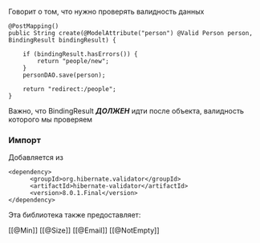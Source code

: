 
Говорит о том, что нужно проверять валидность данных

	@PostMapping()  
	public String create(@ModelAttribute("person") @Valid Person person, BindingResult bindingResult) {  
	  
	    if (bindingResult.hasErrors()) {  
	        return "people/new";  
	    }  
	    personDAO.save(person);  
	  
	    return "redirect:/people";  
	}

Важно, что BindingResult **_ДОЛЖЕН_** идти после объекта, валидность которого мы проверяем

### Импорт


Добавляется из 

	<dependency>  
		  <groupId>org.hibernate.validator</groupId>  
		  <artifactId>hibernate-validator</artifactId>  
		  <version>8.0.1.Final</version>  
	</dependency>

Эта библиотека также предоставляет:

[[@Min]]
[[@Size]]
[[@Email]]
[[@NotEmpty]]

